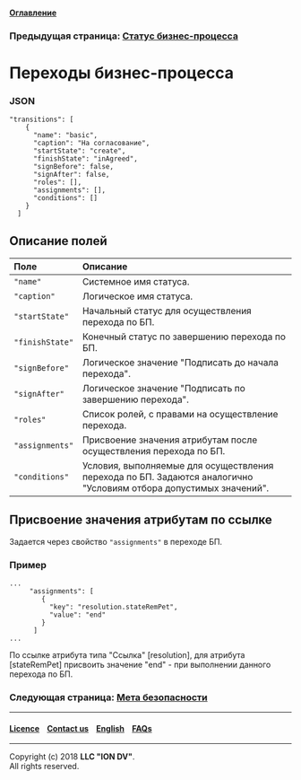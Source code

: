 #### [Оглавление](/docs/ru/index.md)

### Предыдущая страница: [Статус бизнес-процесса](/docs/ru/2_system_description/metadata_structure/meta_workflows/status_wf.md)

# Переходы бизнес-процесса

### JSON
```
"transitions": [
    {
      "name": "basic",
      "caption": "На согласование",
      "startState": "create",
      "finishState": "inAgreed",
      "signBefore": false,
      "signAfter": false,
      "roles": [],
      "assignments": [],
      "conditions": []
    }
  ]
```
## Описание полей 

| Поле |Описание  |
|:-----|:-----------|
|`"name"`|  Системное имя статуса.|
|`"caption"`| Логическое имя статуса.|
|`"startState"`| Начальный статус для осуществления перехода по БП. |
|`"finishState"`|  Конечный статус по завершению перехода по БП. |
|`"signBefore"`| Логическое значение "Подписать до начала перехода". |
|`"signAfter"`|  Логическое значение "Подписать по завершению перехода". |
|`"roles"` |  Список ролей, с правами на осуществление перехода. |
| `"assignments"`| Присвоение значения атрибутам после осуществления перехода по БП. |
| `"conditions"` | Условия, выполняемые для осуществления перехода по БП. Задаются аналогично "Условиям отбора допустимых значений". |

## Присвоение значения атрибутам по ссылке

Задается через свойство `"assignments"` в переходе БП. 

### Пример

```
...
     "assignments": [
        {
          "key": "resolution.stateRemPet",
          "value": "end"
        }
      ]
...

```
По ссылке атрибута типа "Ссылка" [resolution], для атрибута [stateRemPet] присвоить значение "end" - при выполнении данного перехода по БП.

### Следующая страница: [Мета безопасности](/docs/ru/2_system_description/metadata_structure/meta_security/meta_security.md)

--------------------------------------------------------------------------  


 #### [Licence](/LICENCE.md) &ensp;  [Contact us](https://iondv.com) &ensp;  [English](/docs/en/2_system_description/metadata_structure/meta_workflows/transitions_wf.md)   &ensp; [FAQs](/faqs.md) 
 
 --------------------------------------------------------------------------  

Copyright (c) 2018 **LLC "ION DV"**.  
All rights reserved. 